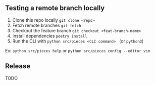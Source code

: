 ## Testing a remote branch locally

1. Clone this repo locally `git clone <repo>`
2. Fetch remote branches `git fetch`
3. Checkout the feature branch `git checkout <feat-branch-name>`
4. Install dependencies `poetry install`
5. Run the CLI with `python src/pieces <CLI command> ` (or `python3`)

Ex: `python src/pieces help` or `python src/pieces config --editor vim`

## Release

TODO
